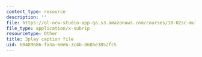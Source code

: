 ```yaml
---
content_type: resource
description: ''
file: https://ol-ocw-studio-app-qa.s3.amazonaws.com/courses/18-02sc-multivariable-calculus-fall-2010/60489686fa3a60e63c4b860ae3852fc5_sy7dx_qzQak.srt
file_type: application/x-subrip
resourcetype: Other
title: 3play caption file
uid: 60489686-fa3a-60e6-3c4b-860ae3852fc5
---
```

